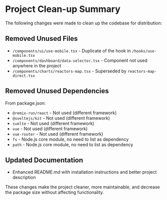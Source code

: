 # Project Clean-up Summary

The following changes were made to clean up the codebase for distribution:

## Removed Unused Files
- `/components/ui/use-mobile.tsx` - Duplicate of the hook in `/hooks/use-mobile.tsx`
- `/components/dashboard/data-selector.tsx` - Component not used anywhere in the project
- `/components/charts/reactors-map.tsx` - Superseded by `reactors-map-direct.tsx`

## Removed Unused Dependencies
From package.json:
- `@remix-run/react` - Not used (different framework)
- `@sveltejs/kit` - Not used (different framework)
- `svelte` - Not used (different framework)
- `vue` - Not used (different framework)
- `vue-router` - Not used (different framework)
- `fs` - Node.js core module, no need to list as dependency
- `path` - Node.js core module, no need to list as dependency

## Updated Documentation
- Enhanced README.md with installation instructions and better project description

These changes make the project cleaner, more maintainable, and decrease the package size without affecting functionality.